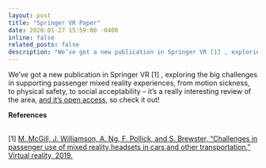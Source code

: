 ```yaml
---
layout: post
title: "Springer VR Paper"
date: 2020-01-27 15:59:00 -0400
inline: false
related_posts: false
description: "We’ve got a new publication in Springer VR [1] , exploring the big challenges in supporting passenger mixed reality experiences, from motion sickness, to physical safety, to social acceptability – it’s a really interesting review of the area, and it’s open access, so check it out!"
---
```


We’ve got a new publication in Springer VR [1] , exploring the big challenges in supporting passenger mixed reality experiences, from motion sickness, to physical safety, to social acceptability – it’s a really interesting review of the area, <a href='https://link.springer.com/article/10.1007/s10055-019-00420-x'>and it’s open access</a>, so check it out!

<b>References</b> 

<br> [1] <a href='https://eprints.gla.ac.uk/205513/' target='_blank'> M. McGill, J. Williamson, A. Ng, F. Pollick, and S. Brewster, “Challenges in passenger use of mixed reality headsets in cars and other transportation,” Virtual reality, 2019.


